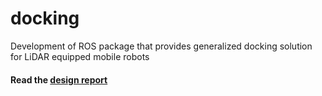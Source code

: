 # docking
Development of ROS package that provides generalized docking solution for LiDAR equipped mobile robots

#### Read the [design report](https://github.com/rwbot/docking/blob/master/docking_design_report.pdf)
